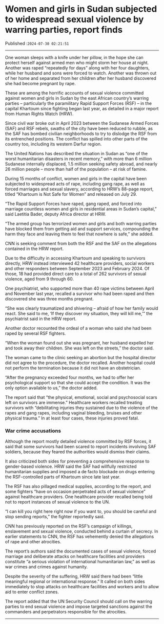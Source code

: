 # Women and girls in Sudan subjected to widespread sexual violence by warring parties, report finds

Published :`2024-07-30 02:21:51`

---

One woman sleeps with a knife under her pillow, in the hope she can protect herself against armed men who might storm her house at night. Another was raped “repeatedly for days” along with her four daughters, while her husband and sons were forced to watch. Another was thrown out of her home and separated from her children after her husband discovered she had become pregnant by rape.

These are among the horrific accounts of sexual violence committed against women and girls in Sudan by the east African country’s warring parties – particularly the paramilitary Rapid Support Forces (RSF) – in the capital Khartoum since fighting began last year, as detailed in a major report from Human Rights Watch (HRW).

Since civil war broke out in April 2023 between the Sudanese Armed Forces (SAF) and RSF rebels, swaths of the city have been reduced to rubble, as the SAF has bombed civilian neighborhoods to try to dislodge the RSF from its entrenched positions. The conflict has spilled into other parts of the country too, including its western Darfur region.

The United Nations has described the situation in Sudan as “one of the worst humanitarian disasters in recent memory,” with more than 6 million Sudanese internally displaced, 1.5 million seeking safety abroad, and nearly 26 million people – more than half of the population – at risk of famine.

During 15 months of conflict, women and girls in the capital have been subjected to widespread acts of rape, including gang rape, as well as forced marriages and sexual slavery, according to HRW’s 88-page report, titled “Khartoum is Not Safe for Women” and released on July 29.

​​“The Rapid Support Forces have raped, gang raped, and forced into marriage countless women and girls in residential areas in Sudan’s capital,” said Laetitia Bader, deputy Africa director at HRW.

“The armed group has terrorized women and girls and both warring parties have blocked them from getting aid and support services, compounding the harm they face and leaving them to feel that nowhere is safe,” she added.

CNN is seeking comment from both the RSF and the SAF on the allegations contained in the HRW report.

Due to the difficulty in accessing Khartoum and speaking to survivors directly, HRW instead interviewed 42 healthcare providers, social workers and other responders between September 2023 and February 2024. Of those, 18 had provided direct care to a total of 262 survivors of sexual violence, aged from 9 through 60.

One psychiatrist, who supported more than 40 rape victims between April and November last year, recalled a survivor who had been raped and then discovered she was three months pregnant.

“She was clearly traumatized and shivering – afraid of how her family would react. She said to me, ‘If they discover my situation, they will kill me,’” the psychiatrist said in the HRW report.

Another doctor recounted the ordeal of a woman who said she had been raped by several RSF fighters.

“When the woman found out she was pregnant, her husband expelled her and took away their children. She was left on the streets,” the doctor said.

The woman came to the clinic seeking an abortion but the hospital director did not agree to the procedure, the doctor recalled. Another hospital could not perform the termination because it did not have an obstetrician.

“After the pregnancy exceeded four months, we had to offer her psychological support so that she could accept the condition. It was the only option available to us,” the doctor added.

The report said that “the physical, emotional, social and psychosocial scars left on survivors are immense.” Healthcare workers recalled treating survivors with “debilitating injuries they sustained due to the violence of the rapes and gang rapes, including vaginal bleeding, bruises and other physical trauma.” In at least four cases, these injuries proved fatal.

### War crime accusations

Although the report mostly detailed violence committed by RSF forces, it said that some survivors had been scared to report incidents involving SAF soldiers, because they feared the authorities would dismiss their claims.

It also criticized both sides for preventing a comprehensive response to gender-based violence. HRW said the SAF had willfully restricted humanitarian supplies and imposed a de facto blockade on drugs entering the RSF-controlled parts of Khartoum since late last year.

The RSF has also pillaged medical supplies, according to the report, and some fighters “have on occasion perpetrated acts of sexual violence” against healthcare providers. One healthcare provider recalled being told not to report instances of sexual violence to the UN.

“I can kill you right here right now if you want to, you should be careful and stop sending reports,” the fighter reportedly said.

CNN has previously reported on the RSF’s campaign of killings, enslavement and sexual violence, conducted behind a curtain of secrecy. In earlier statements to CNN, the RSF has vehemently denied the allegations of rape and other atrocities.

The report’s authors said the documented cases of sexual violence, forced marriage and deliberate attacks on healthcare facilities and providers constitute “a serious violation of international humanitarian law,” as well as war crimes and crimes against humanity.

Despite the severity of the suffering, HRW said there had been “little meaningful regional or international response.” It called on both sides immediately to stop attacks on healthcare facilities and workers and to allow aid to enter conflict zones.

The report added that the UN Security Council should call on the warring parties to end sexual violence and impose targeted sanctions against the commanders and perpetrators responsible for the atrocities.

---

